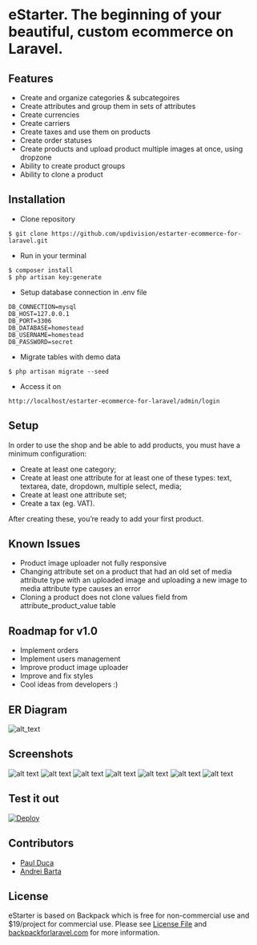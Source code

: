 # eStarter. The beginning of your beautiful, custom ecommerce on Laravel.

## Features
- Create and organize categories & subcategoires
- Create attributes and group them in sets of attributes
- Create currencies
- Create carriers
- Create taxes and use them on products
- Create order statuses
- Create products and upload product multiple images at once, using dropzone
- Ability to create product groups
- Ability to clone a product

## Installation
- Clone repository
```
$ git clone https://github.com/updivision/estarter-ecommerce-for-laravel.git
```
- Run in your terminal
```
$ composer install
$ php artisan key:generate
```
- Setup database connection in .env file
```
DB_CONNECTION=mysql
DB_HOST=127.0.0.1
DB_PORT=3306
DB_DATABASE=homestead
DB_USERNAME=homestead
DB_PASSWORD=secret
```

- Migrate tables with demo data
```
$ php artisan migrate --seed
```

- Access it on
```
http://localhost/estarter-ecommerce-for-laravel/admin/login
```

## Setup
In order to use the shop and be able to add products, you must have a minimum configuration:
- Create at least one category;
- Create at least one attribute for at least one of these types: text, textarea, date, dropdown, multiple select, media;
- Create at least one attribute set;
- Create a tax (eg. VAT).

After creating these, you’re ready to add your first product.

## Known Issues
- Product image uploader not fully responsive
- Changing attribute set on a product that had an old set of media attribute type with an uploaded image and uploading a new image to media attribute type causes an error
- Cloning a product does not clone values field from attribute_product_value table

## Roadmap for v1.0
- Implement orders
- Implement users management
- Improve product image uploader
- Improve and fix styles
- Cool ideas from developers :)


## ER Diagram
![alt_text](http://i.imgur.com/bNaxv0o.png "ERD")

## Screenshots
![alt text](http://i.imgur.com/i3rp9Jk.png "List categories")
![alt text](http://i.imgur.com/CCCgGvl.png "Edit category")
![alt text](http://i.imgur.com/92WE6wd.png "Edit product")
![alt text](http://i.imgur.com/ZZF70eo.png "Edit attribute")
![alt text](http://i.imgur.com/xmb0u7o.png "Edit attribute set")
![alt text](http://i.imgur.com/OVbI44p.png "Edit currency")
![alt text](http://i.imgur.com/86mx9U2.png "Edit tax")

## Test it out
[![Deploy](https://www.herokucdn.com/deploy/button.png)](https://heroku.com/deploy)

## Contributors
 - [Paul Duca](https://github.com/pduca)
 - [Andrei Barta](https://github.com/abarta)
 
## License
eStarter is based on Backpack which is free for non-commercial use and $19/project for commercial use. Please see [License File](LICENSE.md) and [backpackforlaravel.com](https://backpackforlaravel.com/#pricing) for more information.

[ico-version]: https://img.shields.io/packagist/v/backpack/base.svg?style=flat-square
[ico-license]: https://img.shields.io/badge/license-MIT-brightgreen.svg?style=flat-square
[ico-downloads]: https://img.shields.io/packagist/dt/backpack/base.svg?style=flat-square
